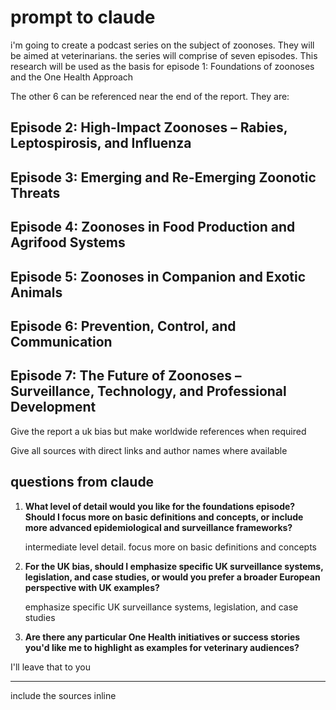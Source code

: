 # prompt to claude

i'm going to create a podcast series on the subject of zoonoses. They will be aimed at veterinarians. the series will comprise of seven episodes. This research will be used as the basis for episode 1: Foundations of zoonoses and the One Health Approach

The other 6 can be referenced near the end of the report. They are:

## Episode 2: High-Impact Zoonoses – Rabies, Leptospirosis, and Influenza

## Episode 3: Emerging and Re-Emerging Zoonotic Threats

## Episode 4: Zoonoses in Food Production and Agrifood Systems

## Episode 5: Zoonoses in Companion and Exotic Animals

## Episode 6: Prevention, Control, and Communication

## Episode 7: The Future of Zoonoses – Surveillance, Technology, and Professional Development

Give the report a uk bias but make worldwide references when required

Give all sources with direct links and author names where available

## questions from claude

1. **What level of detail would you like for the foundations episode? Should I focus more on basic definitions and concepts, or include more advanced epidemiological and surveillance frameworks?**

   intermediate level detail. focus more on basic definitions and concepts

2. **For the UK bias, should I emphasize specific UK surveillance systems, legislation, and case studies, or would you prefer a broader European perspective with UK examples?**

   emphasize specific UK surveillance systems, legislation, and case studies

3. **Are there any particular One Health initiatives or success stories you'd like me to highlight as examples for veterinary audiences?**

I'll leave that to you

----------------

include the sources inline
